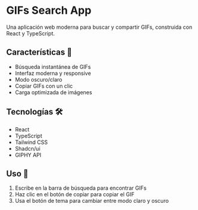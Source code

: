 # GIFs Search App
Una aplicación web moderna para buscar y compartir GIFs, construida con React y TypeScript.

## Características 🚀 
- Búsqueda instantánea de GIFs
- Interfaz moderna y responsive
- Modo oscuro/claro
- Copiar GIFs con un clic
- Carga optimizada de imágenes

## Tecnologías 🛠️
- React
- TypeScript
- Tailwind CSS
- Shadcn/ui
- GIPHY API

## Uso 🔧
1. Escribe en la barra de búsqueda para encontrar GIFs
2. Haz clic en el botón de copiar para copiar el GIF
3. Usa el botón de tema para cambiar entre modo claro y oscuro
 
